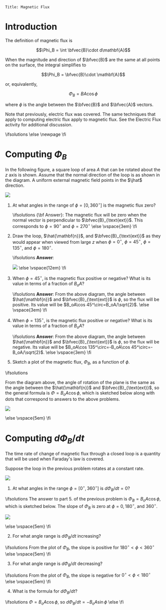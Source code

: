 ```mdextension
Title: Magnetic Flux
```

# Introduction

The definition of magnetic flux is

$$\Phi_B = \int \bfvec{B}\cdot d\mathbf{A}$$

When the magnitude and direction of $\bfvec{B}$ are the same at all points on the surface, the integral simplifies to 

$$\Phi_B = \bfvec{B}\cdot \mathbf{A}$$

or, equivalently,

$$\Phi_B = BA\cos\phi$$

where $\phi$ is the angle between the $\bfvec{B}$ and $\bfvec{A}$ vectors.

Note that previously, electric flux was covered. The same techniques that apply to computing electric flux apply to magnetic flux. See the Electric Flux activity for additional discussion.

\ifsolutions
\else
\newpage
\fi

# Computing $\Phi_B$

In the following figure, a square loop of area $A$ that can be rotated about the $z$ axis is shown. Assume that the normal direction of the loop is as shown in the diagram. A uniform external magnetic field points in the $\jhat$ direction.

<img src="figures/Square_I.svg"/>

1. At what angles in the range of $\phi=[0,360^\circ]$ is the magnetic flux zero?

   \ifsolutions
   {\bf Answer}: The magnetic flux will be zero when the normal vector is perpendicular to  $\bfvec{B}_{\text{ext}}$. This corresponds to $\phi = 90^\circ$ and $\phi = 270^\circ$
   \else
   \vspace{3em}
   \fi

2. Draw the loop, $\hat{\mathbf{n}}$, and $\bfvec{B}_{\text{ext}}$ as they would appear when viewed from large $z$ when $\phi=0^\circ$, $\phi=45^\circ$, $\phi=135^\circ$, and $\phi=180^\circ$.

   \ifsolutions
   **Answer**:

   <img src="figures/Square_I_Solution_A.svg"/>
   \else
   \vspace{12em}
   \fi

3. When $\phi=45^\circ$, is the magnetic flux positive or negative? What is its value in terms of a fraction of $B_oA$?

   \ifsolutions
   **Answer**: From the above diagram, the angle between $\hat{\mathbf{n}}$ and $\bfvec{B}_{\text{ext}}$ is $\phi$, so the flux will be positive. Its value will be $B_oA\cos 45^\circ=B_oA/\sqrt{2}$.
   \else
   \vspace{3em}
   \fi

4. When $\phi=135^\circ$, is the magnetic flux positive or negative? What is its value in terms of a fraction of $B_oA$?

   \ifsolutions
    **Answer**: From the above diagram, the angle between $\hat{\mathbf{n}}$ and $\bfvec{B}_{\text{ext}}$ is $\phi$, so the flux will be negative. Its value will be $B_oA\cos 135^\circ=-B_oA\cos 45^\circ=-B_oA/\sqrt{2}$.
  \else
  \vspace{3em}
  \fi

5. Sketch a plot of the magnetic flux, $\Phi_B$, as a function of $\phi$.

  \ifsolutions

   From the diagram above, the angle of rotation of the plane is the same as the angle between the  $\hat{\mathbf{n}}$ and $\bfvec{B}_{\text{ext}}$, so the general formula is $\Phi=B_oA\cos\phi$, which is sketched below along with dots that correspond to answers to the above problems.

   <img src="figures/Square_I_Solution_B.svg"/>

  \else
  \vspace{5em}
  \fi

# Computing $d\Phi_B/dt$

The time rate of change of magnetic flux through a closed loop is a quantity that will be used when Faraday's law is covered.

Suppose the loop in the previous problem rotates at a constant rate.

<img src="figures/Square_I.svg"/>

1. At what angles in the range $\phi=[0^\circ, 360^\circ]$ is $d\Phi_B/dt=0$?

  \ifsolutions
  The answer to part 5. of the previous problem is $\Phi_B=B_oA\cos\phi$, which is sketched below. The slope of $\Phi_B$ is zero at $\phi = 0, 180^\circ$, and $360^\circ$.

  <img src="figures/Square_I_Solution_B.svg"/>

  \else
  \vspace{5em}
  \fi

2. For what angle range is $d\Phi_B/dt$ increasing?

  \ifsolutions
  From the plot of $\Phi_B$, the slope is positive for $180^\circ \lt \phi \lt 360^\circ$
  \else
  \vspace{5em}
  \fi

3. For what angle range is $d\Phi_B/dt$ decreasing?

  \ifsolutions
  From the plot of $\Phi_B$, the slope is negative for $0^\circ \lt \phi \lt 180^\circ$
  \else
  \vspace{5em}
  \fi

4. What is the formula for $d\Phi_B/dt$?

  \ifsolutions
  $\Phi=B_oA\cos\phi$, so $d\Phi_B/dt = -B_oA\sin\phi$
  \else
  \fi
